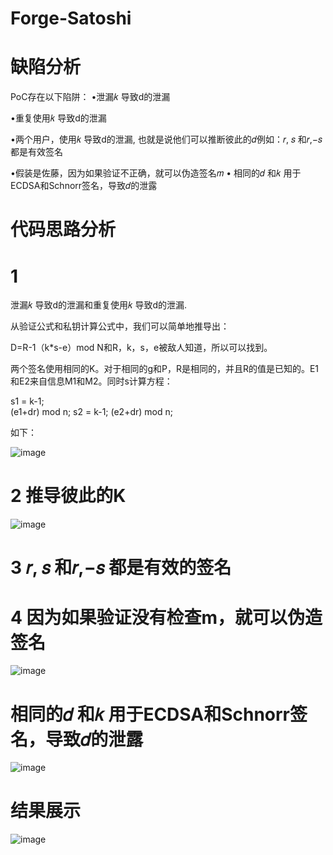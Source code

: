 # Forge-Satoshi


# 缺陷分析

PoC存在以下陷阱：
•泄漏𝑘 导致d的泄漏

•重复使用𝑘 导致d的泄漏

•两个用户，使用𝑘 导致d的泄漏, 也就是说他们可以推断彼此的𝑑例如：𝑟, 𝑠 和𝑟,−𝑠 都是有效签名

•假装是佐藤，因为如果验证不正确，就可以伪造签名𝑚 • 相同的𝑑 和𝑘 用于ECDSA和Schnorr签名，导致𝑑的泄露


# 代码思路分析
# 1
泄漏𝑘 导致d的泄漏和重复使用𝑘 导致d的泄漏.


从验证公式和私钥计算公式中，我们可以简单地推导出：

D=R-1（k*s-e）mod N和R，k，s，e被敌人知道，所以可以找到。

两个签名使用相同的K。对于相同的g和P，R是相同的，并且R的值是已知的。E1和E2来自信息M1和M2。同时s计算方程：


s1 = k-1;  
(e1+dr) mod n;
s2 = k-1;
(e2+dr) mod n;

如下：



![image](https://user-images.githubusercontent.com/75195549/181041462-0fd88217-6512-4153-b552-b6fd29fafd38.png)


# 2 推导彼此的K

![image](https://user-images.githubusercontent.com/75195549/181041507-05497b69-cff9-477b-b6a0-bae6828a9989.png)

# 3 𝑟, 𝑠 和𝑟,−𝑠 都是有效的签名

# 4 因为如果验证没有检查m，就可以伪造签名




![image](https://user-images.githubusercontent.com/75195549/181041552-ab52ab1a-159c-4206-8396-77f9850c1d19.png)


# 相同的𝑑 和𝑘 用于ECDSA和Schnorr签名，导致𝑑的泄露

![image](https://user-images.githubusercontent.com/75195549/181041887-824d860d-c639-4b93-83db-8d1a42e29e2b.png)

    
    

# 结果展示

![image](https://user-images.githubusercontent.com/75195549/181039496-6e2a524c-d87b-4675-b85a-c6ce13d14925.png)
